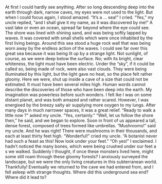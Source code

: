 At first I could hardly see anything. After so long descending deep into the earth through dark, narrow caves, my eyes were not used to the light. But when I could focus again, I stood amazed.
“It’s a ... sea!” I cried.
“Yes,” my uncle replied, “and I shall give it my name, as it was discovered by me!”
A vast lake or even an ocean, spread far beyond where the eye could see. The shore was lined with shining sand, and was being softly lapped by waves. It was covered with small shells which were once inhabited by the first living beings. Around this sea stood a huge rock wall that was being worn away by the endless action of the waves.
I could see far over this great sea because it was being lit up by a strange light. Not sunlight, of course, as we were deep below the surface. No; with its bright, clear whiteness, the light must have been electric. Under the “sky”, if it could be called so, being made of rock, were also vast clouds. They were being illuminated by this light, but the light gave no heat, so the place felt rather gloomy. Here we were, shut up inside a cave of a size that could not be estimated. It must have been several miles high.
Human words cannot describe the discoveries of those who have been deep into the earth. My imagination was powerless before such wonders. I felt Ike I was on some distant planet, and was both amazed and rather scared. However, I was energised by the breezy salty air supplying more oxygen to my lungs. After many days in much narrower spaces, it was a great relief.
“Ready to walk a little now ?” asked my uncle.
“Yes, certainly.”
“Well, let us follow the shore then,” he said, and we began to explore.
Soon in front of us appeared a tall, dense forest, composed of trees formed like umbrellas. “Mushrooms!” said my uncle. And he was right! There were mushrooms in their thousands, and each at least thirty feet high.
“Wonderful!” cried my uncle. “A botanist never had such a feast as this! Now look under your feet.”
“Oh yes!” I exclaimed.
I hadn’t noticed the many bones, which were being crushed under our feet a s we walked. Suddenly I thought, if once these monsters lived here, might some still roam through these gloomy forests? I anxiously surveyed the landscape, but we were the only living creatures in this subterranean world. Thankfully!
Eventually we returned to the cave we had entered from, and I fell asleep with strange thoughts. Where did this underground sea end? Where did it lead to?
